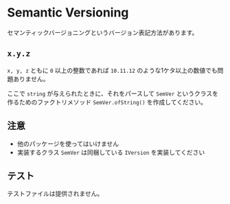 # Semantic Versioning

セマンティックバージョニングというバージョン表記方法があります。

## `x.y.z`

`x, y, z` ともに `0` 以上の整数であれば `10.11.12` のような1ケタ以上の数値でも問題ありません。

ここで `string` が与えられたときに、それをパースして `SemVer` というクラスを作るためのファクトリメソッド `SemVer.ofString()` を作成してください。

## 注意

* 他のパッケージを使ってはいけません
* 実装するクラス `SemVer` は同梱している `IVersion` を実装してください

## テスト

テストファイルは提供されません。